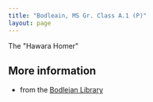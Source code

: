 ```yaml
---
title: "Bodleain, MS Gr. Class A.1 (P)"
layout: page
---
```


The "Hawara Homer"


## More information

- from the [Bodleian Library](https://digital.bodleian.ox.ac.uk/inquire/p/2a85d293-1d4b-4bab-a36b-a1714ef32899)
